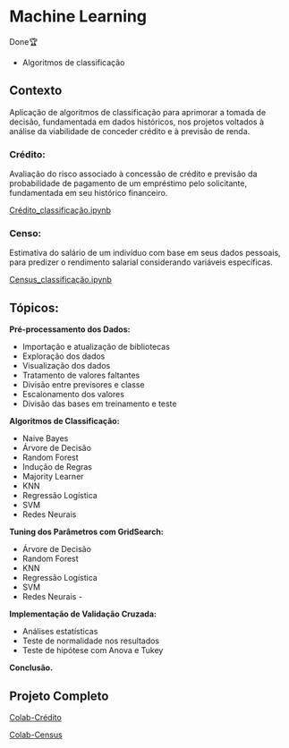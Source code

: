 # Machine Learning

Done🏆


+ Algoritmos de classificação

## Contexto

Aplicação de algoritmos de classificação para aprimorar a tomada de decisão, fundamentada 
em dados históricos, nos projetos voltados à análise da viabilidade de conceder crédito e 
à previsão de renda. 

### Crédito:

Avaliação do risco associado à concessão de crédito e 
previsão da probabilidade de pagamento de um empréstimo pelo solicitante, 
fundamentada em seu histórico financeiro.

[Crédito_classificação.ipynb](Cr%E9dito_classifica%E7%E3o.ipynb)

### Censo:

Estimativa do salário de um indivíduo com base em seus 
dados pessoais, para predizer o  rendimento salarial considerando variáveis 
específicas.

[Census_classificação.ipynb](Census_classifica%E7%E3o.ipynb)

## Tópicos: 

**Pré-processamento dos Dados:**
- Importação e atualização de bibliotecas
- Exploração dos dados
- Visualização dos dados
- Tratamento de valores faltantes
- Divisão entre previsores e classe
- Escalonamento dos valores
- Divisão das bases em treinamento e teste

**Algoritmos de Classificação:**
- Naive Bayes
- Árvore de Decisão
- Random Forest
- Indução de Regras
- Majority Learner
- KNN
- Regressão Logística
- SVM
- Redes Neurais

**Tuning dos Parâmetros com GridSearch:**
- Árvore de Decisão 
- Random Forest 
- KNN 
- Regressão Logística 
- SVM 
- Redes Neurais -

**Implementação de Validação Cruzada:**
- Análises estatísticas
- Teste de normalidade nos resultados
- Teste de hipótese com Anova e Tukey

**Conclusão.**

## Projeto Completo 

[Colab-Crédito](https://colab.research.google.com/drive/1pT9b2dlT49KXC8KaI2zADTrbZ8WAt5wU)

[Colab-Census](https://colab.research.google.com/drive/1qY-sc1MVv-Ic811f7PdKIAFB41Es9OnH)